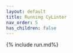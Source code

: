 ```yaml
---
layout: default
title: Running CyLinter
nav_order: 5
has_children: false
---
```


{% include run.md%}

